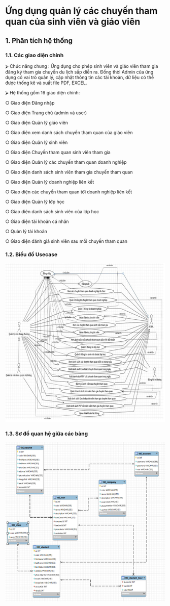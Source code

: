 # Ứng dụng quản lý các chuyến tham quan của sinh viên và giáo viên
## 1. Phân tích hệ thống

### 1.1. Các giao diện chính
⮚  Chức năng chung : 
Ứng dụng cho phép sinh viên và giáo viên tham gia đăng ký tham gia chuyến du lịch sắp diễn ra. 
Đồng thời Admin của ứng dụng có vai trò quản lý, cập nhật thông tin các tài khoản, dữ liệu có thể được thống kê và xuất file PDF, EXCEL.

⮚	Hệ thống gồm 16 giao diện chính:

○	Giao diện Đăng nhập

○	Giao diện Trang chủ (admin và user)

○	Giao diện Quản lý giáo viên

○	Giao diện xem danh sách chuyến tham quan của giáo viên

○	Giao diện Quản lý sinh viên

○	Giao diện Chuyến tham quan sinh viên tham gia

○	Giao diện Quản lý các chuyến tham quan doanh nghiệp

○	Giao diện danh sách sinh viên tham gia chuyến tham quan

○	Giao diện Quản lý doanh nghiệp liên kết

○	Giao diện các chuyến tham quan tới doanh nghiệp liên kết

○	Giao diện Quản lý lớp học

○	Giao diện danh sách sinh viên của lớp học

○	Giao diện tài khoản cá nhân

○	Quản lý tài khoản

○	Giao diện đánh giá sinh viên sau mỗi chuyến tham quan
### 1.2. Biểu đồ Usecase
<img src= "images-function/usecase.jpg" Height="500" width = "700"/>

### 1.3. Sơ đồ quan hệ giữa các bảng 
<img src= "images-function/diagram.jpg" Height="500" width = "700"/>
